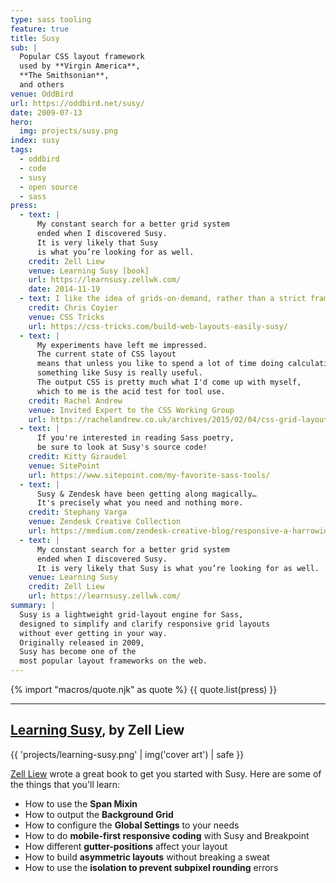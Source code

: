 ```yaml
---
type: sass tooling
feature: true
title: Susy
sub: |
  Popular CSS layout framework
  used by **Virgin America**,
  **The Smithsonian**,
  and others
venue: OddBird
url: https://oddbird.net/susy/
date: 2009-07-13
hero:
  img: projects/susy.png
index: susy
tags:
  - oddbird
  - code
  - susy
  - open source
  - sass
press:
  - text: |
      My constant search for a better grid system
      ended when I discovered Susy.
      It is very likely that Susy
      is what you’re looking for as well.
    credit: Zell Liew
    venue: Learning Susy [book]
    url: https://learnsusy.zellwk.com/
    date: 2014-11-19
  - text: I like the idea of grids-on-demand, rather than a strict framework.
    credit: Chris Coyier
    venue: CSS Tricks
    url: https://css-tricks.com/build-web-layouts-easily-susy/
  - text: |
      My experiments have left me impressed.
      The current state of CSS layout
      means that unless you like to spend a lot of time doing calculations
      something like Susy is really useful.
      The output CSS is pretty much what I'd come up with myself,
      which to me is the acid test for tool use.
    credit: Rachel Andrew
    venue: Invited Expert to the CSS Working Group
    url: https://rachelandrew.co.uk/archives/2015/02/04/css-grid-layout-creating-complex-grids/
  - text: |
      If you're interested in reading Sass poetry,
      be sure to look at Susy's source code!
    credit: Kitty Giraudel
    venue: SitePoint
    url: https://www.sitepoint.com/my-favorite-sass-tools/
  - text: |
      Susy & Zendesk have been getting along magically…
      It's precisely what you need and nothing more.
    credit: Stephany Varga
    venue: Zendesk Creative Collection
    url: https://medium.com/zendesk-creative-blog/responsive-a-harrowing-meditation-on-the-brutal-realities-of-web-content-organization-in-5-acts-1d33ce25f062
  - text: |
      My constant search for a better grid system
      ended when I discovered Susy.
      It is very likely that Susy is what you’re looking for as well.
    venue: Learning Susy
    credit: Zell Liew
    url: https://learnsusy.zellwk.com/
summary: |
  Susy is a lightweight grid-layout engine for Sass,
  designed to simplify and clarify responsive grid layouts
  without ever getting in your way.
  Originally released in 2009,
  Susy has become one of the
  most popular layout frameworks on the web.
---
```


{% import "macros/quote.njk" as quote %}
{{ quote.list(press) }}

------

## [Learning Susy](https://learnsusy.zellwk.com/), by Zell Liew

{{ 'projects/learning-susy.png' | img('cover art') | safe }}

[Zell Liew][zell] wrote a great book to get you started with Susy.
Here are some of the things that you'll learn:

- How to use the **Span Mixin**
- How to output the **Background Grid**
- How to configure the **Global Settings** to your needs
- How to do **mobile-first responsive coding** with Susy and Breakpoint
- How different **gutter-positions** affect your layout
- How to build **asymmetric layouts** without breaking a sweat
- How to use the **isolation to prevent subpixel rounding** errors

[zell]: https://zellwk.com/
